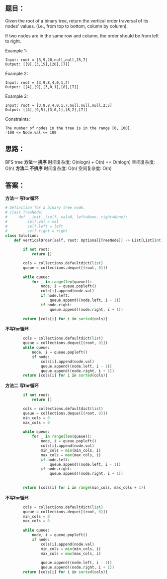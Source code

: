 ## 题目：
Given the root of a binary tree, return the vertical order traversal of its nodes' values. (i.e., from top to bottom, column by column).

If two nodes are in the same row and column, the order should be from left to right.

 

Example 1:
```
Input: root = [3,9,20,null,null,15,7]
Output: [[9],[3,15],[20],[7]]
```
Example 2:
```
Input: root = [3,9,8,4,0,1,7]
Output: [[4],[9],[3,0,1],[8],[7]]
```
Example 3:
```
Input: root = [3,9,8,4,0,1,7,null,null,null,2,5]
Output: [[4],[9,5],[3,0,1],[8,2],[7]]
```

Constraints:
```
The number of nodes in the tree is in the range [0, 100].
-100 <= Node.val <= 100
```

## 思路：
BFS tree
**方法一 排序**
时间复杂度: O(nlogn) + O(n) == O(nlogn)
空间复杂度: O(n)
**方法二 不排序**
时间复杂度: O(n) 
空间复杂度: O(n)

## 答案：
**方法一**
**写for循环**
```python
# Definition for a binary tree node.
# class TreeNode:
#     def __init__(self, val=0, left=None, right=None):
#         self.val = val
#         self.left = left
#         self.right = right
class Solution:
    def verticalOrder(self, root: Optional[TreeNode]) -> List[List[int]]:
        
        if not root:
            return []

        cols = collections.defaultdict(list)
        queue = collections.deque([(root, 0)])
        
        while queue:  
            for _ in range(len(queue)):
                node, i = queue.popleft()
                cols[i].append(node.val)
                if node.left:
                    queue.append((node.left, i - 1))
                if node.right:
                    queue.append((node.right, i + 1))
                    
        return [cols[i] for i in sorted(cols)]  
```

**不写for循环**
```python
        cols = collections.defaultdict(list)
        queue = collections.deque([(root, 0)])
        while queue:
            node, i = queue.popleft()
            if node:
                cols[i].append(node.val)
                queue.append((node.left, i - 1))
                queue.append((node.right, i + 1))
        return [cols[i] for i in sorted(cols)]

```

**方法二**
**写for循环**
```python
        if not root:
            return []

        cols = collections.defaultdict(list)
        queue = collections.deque([(root, 0)])
        min_cols = 0
        max_cols = 0
        
        while queue:  
            for _ in range(len(queue)):
                node, i = queue.popleft()
                cols[i].append(node.val)
                min_cols = min(min_cols, i)
                max_cols = max(max_cols, i)
                if node.left:
                    queue.append((node.left, i - 1))
                if node.right:
                    queue.append((node.right, i + 1))
              
                    
        return [cols[i] for i in range(min_cols, max_cols + 1)]  
```

**不写for循环**
```python
        cols = collections.defaultdict(list)
        queue = collections.deque([(root, 0)])
        min_cols = 0
        max_cols = 0
        
        while queue:
            node, i = queue.popleft()
            if node:
                cols[i].append(node.val)
                min_cols = min(min_cols, i)
                max_cols = max(max_cols, i)
                
                queue.append((node.left, i - 1))
                queue.append((node.right, i + 1))
        return [cols[i] for i in sorted(cols)] 

```
